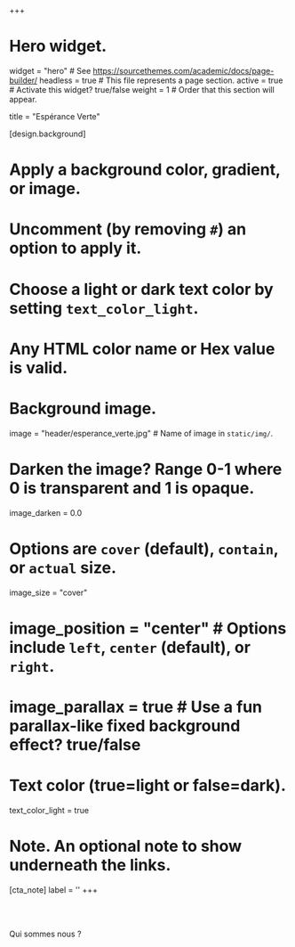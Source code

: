 +++
# Hero widget.
widget = "hero"  # See https://sourcethemes.com/academic/docs/page-builder/
headless = true  # This file represents a page section.
active = true  # Activate this widget? true/false
weight = 1  # Order that this section will appear.

title = "Espérance Verte"


[design.background]
  # Apply a background color, gradient, or image.
  #   Uncomment (by removing `#`) an option to apply it.
  #   Choose a light or dark text color by setting `text_color_light`.
  #   Any HTML color name or Hex value is valid.

  # Background image.
  image = "header/esperance_verte.jpg"  # Name of image in `static/img/`.

  # Darken the image? Range 0-1 where 0 is transparent and 1 is opaque.
  image_darken = 0.0  

  #  Options are `cover` (default), `contain`, or `actual` size.
  image_size = "cover"  

  # image_position = "center"  # Options include `left`, `center` (default), or `right`.

  # image_parallax = true  # Use a fun parallax-like fixed background effect? true/false

  # Text color (true=light or false=dark).
  text_color_light = true

# Note. An optional note to show underneath the links.
[cta_note]
  label = ''
+++



<br />

<br />

Qui sommes nous ?

<br />

<br />

<br />
